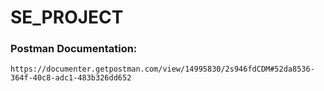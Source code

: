 # SE_PROJECT

### Postman Documentation:
```
https://documenter.getpostman.com/view/14995830/2s946fdCDM#52da8536-364f-40c8-adc1-483b326dd652
```